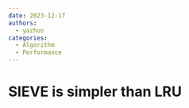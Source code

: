 ```yaml
---
date: 2023-12-17
authors:
  - yazhuo
categories:
  - Algorithm
  - Performance
---
```


# SIEVE is simpler than LRU
